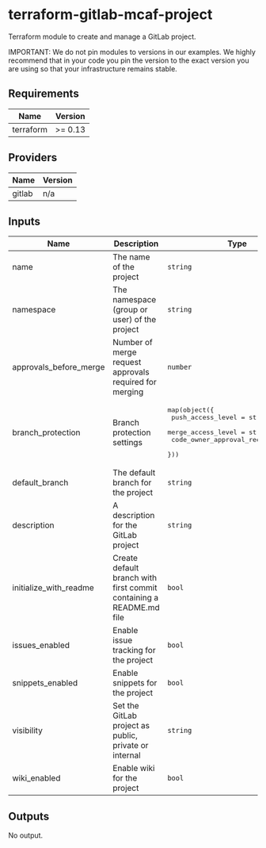 # terraform-gitlab-mcaf-project

Terraform module to create and manage a GitLab project.

IMPORTANT: We do not pin modules to versions in our examples. We highly recommend that in your code you pin the version to the exact version you are using so that your infrastructure remains stable.

<!-- BEGIN_TF_DOCS -->
## Requirements

| Name | Version |
|------|---------|
| terraform | >= 0.13 |

## Providers

| Name | Version |
|------|---------|
| gitlab | n/a |

## Inputs

| Name | Description | Type | Default | Required |
|------|-------------|------|---------|:--------:|
| name | The name of the project | `string` | n/a | yes |
| namespace | The namespace (group or user) of the project | `string` | n/a | yes |
| approvals\_before\_merge | Number of merge request approvals required for merging | `number` | `1` | no |
| branch\_protection | Branch protection settings | <pre>map(object({<br>    push_access_level            = string<br>    merge_access_level           = string<br>    code_owner_approval_required = bool<br>  }))</pre> | `null` | no |
| default\_branch | The default branch for the project | `string` | `"master"` | no |
| description | A description for the GitLab project | `string` | `null` | no |
| initialize\_with\_readme | Create default branch with first commit containing a README.md file | `bool` | `true` | no |
| issues\_enabled | Enable issue tracking for the project | `bool` | `false` | no |
| snippets\_enabled | Enable snippets for the project | `bool` | `false` | no |
| visibility | Set the GitLab project as public, private or internal | `string` | `"private"` | no |
| wiki\_enabled | Enable wiki for the project | `bool` | `false` | no |

## Outputs

No output.

<!-- END_TF_DOCS -->
